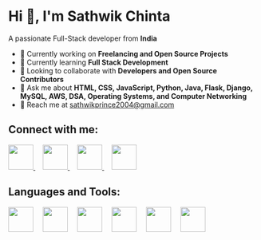 # Hi 👋, I'm Sathwik Chinta

A passionate Full-Stack developer from **India**  

- 🚀 Currently working on **Freelancing and Open Source Projects**  
- 🌱 Currently learning **Full Stack Development**  
- 🥳 Looking to collaborate with **Developers and Open Source Contributors**  
- 💬 Ask me about **HTML, CSS, JavaScript, Python, Java, Flask, Django, MySQL, AWS, DSA, Operating Systems, and Computer Networking**  
- 📧 Reach me at [sathwikprince2004@gmail.com](mailto:sathwikprince2004@gmail.com)  

## Connect with me:
<p align="left">
    <a href="https://x.com/yuva82144?t=sMlct4hPSQDTTh4jKNbryg&s=09" target="_blank" style="margin-right: 15px;">
        <img src="https://cdn.jsdelivr.net/gh/devicons/devicon/icons/twitter/twitter-original.svg" width="50" height="50"/>
    </a>
    <a href="https://www.linkedin.com/in/sathwikchinta/" target="_blank" style="margin-right: 15px;">
        <img src="https://cdn.jsdelivr.net/gh/devicons/devicon/icons/linkedin/linkedin-original.svg" width="50" height="50"/>
    </a>
    <a href="https://www.instagram.com/prince_sathwik/?hl=en" target="_blank" style="margin-right: 15px;">
        <img src="https://upload.wikimedia.org/wikipedia/commons/a/a5/Instagram_icon.png" width="50" height="50"/>
    </a>
    <a href="https://www.naukri.com/mnjuser/profile?id=&altresid" target="_blank">
        <img src="https://static.naukimg.com/s/4/100/i/naukri_Logo.png" width="50" height="50"/>
    </a>
</p>

## Languages and Tools:
<p align="left">
    <img src="https://cdn.jsdelivr.net/gh/devicons/devicon/icons/python/python-original.svg" width="50" height="50" style="margin-right: 15px;"/>
    <img src="https://cdn.jsdelivr.net/gh/devicons/devicon/icons/javascript/javascript-original.svg" width="50" height="50" style="margin-right: 15px;"/>
    <img src="https://cdn.jsdelivr.net/gh/devicons/devicon/icons/mysql/mysql-original-wordmark.svg" width="50" height="50" style="margin-right: 15px;"/>
    <img src="https://cdn.jsdelivr.net/gh/devicons/devicon/icons/django/django-plain-wordmark.svg" width="50" height="50" style="margin-right: 15px;"/>
    <img src="https://cdn.jsdelivr.net/gh/devicons/devicon/icons/flask/flask-original-wordmark.svg" width="50" height="50" style="margin-right: 15px;"/>
    <img src="https://upload.wikimedia.org/wikipedia/commons/9/93/Amazon_Web_Services_Logo.svg" width="50" height="50"/>
</p>


